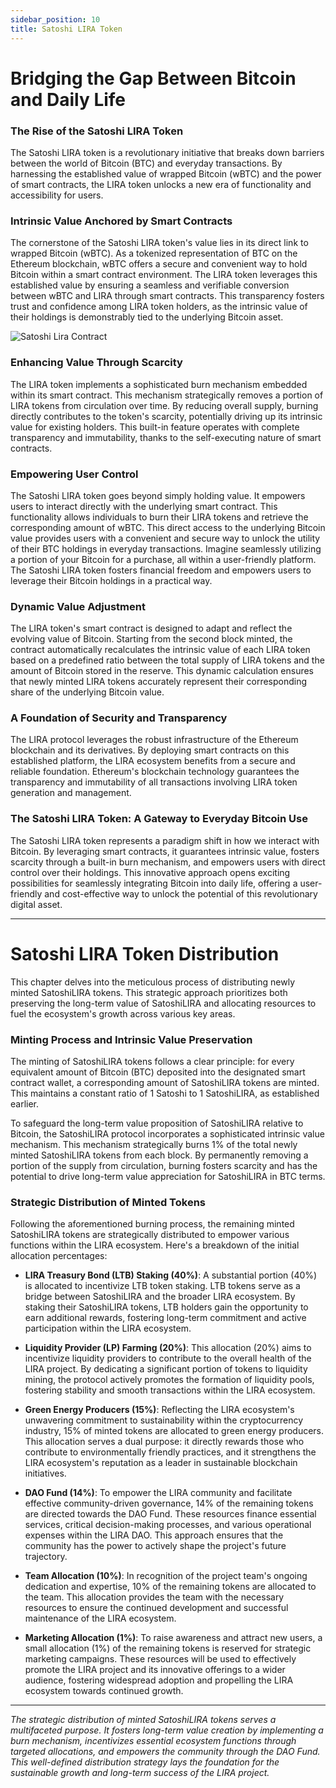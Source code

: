 ```yaml
---
sidebar_position: 10
title: Satoshi LIRA Token
---
```


# Bridging the Gap Between Bitcoin and Daily Life

### The Rise of the Satoshi LIRA Token
The Satoshi LIRA token is a revolutionary initiative that breaks down barriers between the world of Bitcoin (BTC) and everyday transactions. By harnessing the established value of wrapped Bitcoin (wBTC) and the power of smart contracts, the LIRA token unlocks a new era of functionality and accessibility for users.

### Intrinsic Value Anchored by Smart Contracts
The cornerstone of the Satoshi LIRA token's value lies in its direct link to wrapped Bitcoin (wBTC). As a tokenized representation of BTC on the Ethereum blockchain, wBTC offers a secure and convenient way to hold Bitcoin within a smart contract environment. The LIRA token leverages this established value by ensuring a seamless and verifiable conversion between wBTC and LIRA through smart contracts. This transparency fosters trust and confidence among LIRA token holders, as the intrinsic value of their holdings is demonstrably tied to the underlying Bitcoin asset.

![Satoshi Lira Contract](/img/satoshilira.png)

### Enhancing Value Through Scarcity
The LIRA token implements a sophisticated burn mechanism embedded within its smart contract. This mechanism strategically removes a portion of LIRA tokens from circulation over time. By reducing overall supply, burning directly contributes to the token's scarcity, potentially driving up its intrinsic value for existing holders. This built-in feature operates with complete transparency and immutability, thanks to the self-executing nature of smart contracts.

### Empowering User Control
The Satoshi LIRA token goes beyond simply holding value. It empowers users to interact directly with the underlying smart contract. This functionality allows individuals to burn their LIRA tokens and retrieve the corresponding amount of wBTC. This direct access to the underlying Bitcoin value provides users with a convenient and secure way to unlock the utility of their BTC holdings in everyday transactions. Imagine seamlessly utilizing a portion of your Bitcoin for a purchase, all within a user-friendly platform. The Satoshi LIRA token fosters financial freedom and empowers users to leverage their Bitcoin holdings in a practical way.

### Dynamic Value Adjustment
The LIRA token's smart contract is designed to adapt and reflect the evolving value of Bitcoin.  Starting from the second block minted, the contract automatically recalculates the intrinsic value of each LIRA token based on a predefined ratio between the total supply of LIRA tokens and the amount of Bitcoin stored in the reserve. This dynamic calculation ensures that newly minted LIRA tokens accurately represent their corresponding share of the underlying Bitcoin value.

### A Foundation of Security and Transparency
The LIRA protocol leverages the robust infrastructure of the Ethereum blockchain and its derivatives. By deploying smart contracts on this established platform, the LIRA ecosystem benefits from a secure and reliable foundation.  Ethereum's blockchain technology guarantees the transparency and immutability of all transactions involving LIRA token generation and management.

### The Satoshi LIRA Token: A Gateway to Everyday Bitcoin Use
The Satoshi LIRA token represents a paradigm shift in how we interact with Bitcoin. By leveraging smart contracts, it guarantees intrinsic value, fosters scarcity through a built-in burn mechanism, and empowers users with direct control over their holdings. This innovative approach opens exciting possibilities for seamlessly integrating Bitcoin into daily life, offering a user-friendly and cost-effective way to unlock the potential of this revolutionary digital asset.

---

# Satoshi LIRA Token Distribution

This chapter delves into the meticulous process of distributing newly minted SatoshiLIRA tokens. This strategic approach prioritizes both preserving the long-term value of SatoshiLIRA and allocating resources to fuel the ecosystem's growth across various key areas.

### Minting Process and Intrinsic Value Preservation
The minting of SatoshiLIRA tokens follows a clear principle: for every equivalent amount of Bitcoin (BTC) deposited into the designated smart contract wallet, a corresponding amount of SatoshiLIRA tokens are minted. This maintains a constant ratio of 1 Satoshi to 1 SatoshiLIRA, as established earlier.

To safeguard the long-term value proposition of SatoshiLIRA relative to Bitcoin, the SatoshiLIRA protocol incorporates a sophisticated intrinsic value mechanism. This mechanism strategically burns 1% of the total newly minted SatoshiLIRA tokens from each block. By permanently removing a portion of the supply from circulation, burning fosters scarcity and has the potential to drive long-term value appreciation for SatoshiLIRA in BTC terms.

### Strategic Distribution of Minted Tokens
Following the aforementioned burning process, the remaining minted SatoshiLIRA tokens are strategically distributed to empower various functions within the LIRA ecosystem. Here's a breakdown of the initial allocation percentages:

- **LIRA Treasury Bond (LTB) Staking (40%)**: A substantial portion (40%) is allocated to incentivize LTB token staking. LTB tokens serve as a bridge between SatoshiLIRA and the broader LIRA ecosystem. By staking their SatoshiLIRA tokens, LTB holders gain the opportunity to earn additional rewards, fostering long-term commitment and active participation within the LIRA ecosystem.

- **Liquidity Provider (LP) Farming (20%)**: This allocation (20%) aims to incentivize liquidity providers to contribute to the overall health of the LIRA project. By dedicating a significant portion of tokens to liquidity mining, the protocol actively promotes the formation of liquidity pools, fostering stability and smooth transactions within the LIRA ecosystem.

- **Green Energy Producers (15%)**: Reflecting the LIRA ecosystem's unwavering commitment to sustainability within the cryptocurrency industry, 15% of minted tokens are allocated to green energy producers. This allocation serves a dual purpose: it directly rewards those who contribute to environmentally friendly practices, and it strengthens the LIRA ecosystem's reputation as a leader in sustainable blockchain initiatives.

- **DAO Fund (14%)**: To empower the LIRA community and facilitate effective community-driven governance, 14% of the remaining tokens are directed towards the DAO Fund. These resources finance essential services, critical decision-making processes, and various operational expenses within the LIRA DAO. This approach ensures that the community has the power to actively shape the project's future trajectory.

- **Team Allocation (10%)**: In recognition of the project team's ongoing dedication and expertise, 10% of the remaining tokens are allocated to the team. This allocation provides the team with the necessary resources to ensure the continued development and successful maintenance of the LIRA ecosystem.

- **Marketing Allocation (1%)**: To raise awareness and attract new users, a small allocation (1%) of the remaining tokens is reserved for strategic marketing campaigns. These resources will be used to effectively promote the LIRA project and its innovative offerings to a wider audience, fostering widespread adoption and propelling the LIRA ecosystem towards continued growth.

---

*The strategic distribution of minted SatoshiLIRA tokens serves a multifaceted purpose. It fosters long-term value creation by implementing a burn mechanism, incentivizes essential ecosystem functions through targeted allocations, and empowers the community through the DAO Fund. This well-defined distribution strategy lays the foundation for the sustainable growth and long-term success of the LIRA project.*